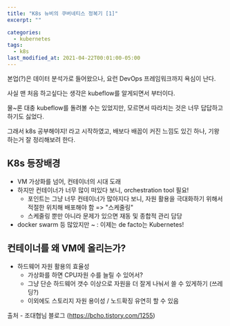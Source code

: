 ```yaml
---
title: "K8s 뉴비의 쿠버네티스 정복기 [1]"
excerpt: ""

categories:
  - kubernetes
tags:
  - k8s
last_modified_at: 2021-04-22T00:01:00-05:00
---
```


본업(?)은 데이터 분석가로 들어왔으나, 요런 DevOps 프레임워크까지 욕심이 난다.

사실 맨 처음 하고싶다는 생각은 kubeflow를 알게되면서 부터이다.

물~론 대충 kubeflow를 돌려볼 수는 있었지만, 모르면서 따라치는 것은 너무 답답하고 하기도 싫었다.

그래서 k8s 공부해야지! 라고 시작하였고, 배보다 배꼽이 커진 느낌도 있긴 하나, 기왕 하는거 잘 정리해보려 한다.

## K8s 등장배경

- VM 가상화를 넘어, 컨테이너의 시대 도래
- 하지만 컨테이너가 너무 많이 떠있다 보니, orchestration tool 필요!
  - 포인트는 그냥 너무 컨테이너가 많아지다 보니, 자원 활용을 극대화하기 위해서 적절한 위치해 배포해야 함 => "스케줄링"
  - 스케줄링 뿐만 아니라 문제가 있으면 재동 및 종합적 관리 담당
- docker swarm 등 많았지만 ~ : 이제는 de facto는 Kubernetes!

## 컨테이너를 왜 VM에 올리는가?

- 하드웨어 자원 활용의 효율성
  - 가상화를 하면 CPU자원 수를 늘릴 수 있어서?
  - 그냥 단순 하드웨어 갯수 이상으로 자원을 더 잘게 나눠서 쓸 수 있게하기 (쓰레딩?)
  - 이외에도 스토리지 자원 용이성 / 노드확징 유연히 할 수 있음

출처 - 조대협님 블로그 (https://bcho.tistory.com/1255)
